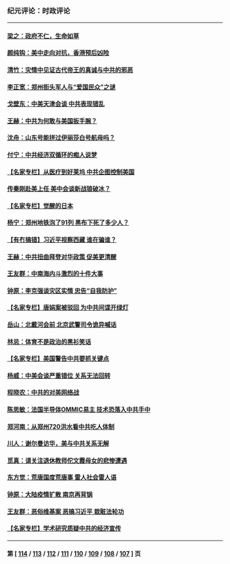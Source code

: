 ### 纪元评论：时政评论
---
#### [梁之：政府不仁，生命如草](../../pages/nsc1025/n13121384.md) 
#### [颜纯钩：美中走向对抗，香港预后凶险](../../pages/nsc1025/n13121137.md) 
#### [清竹：灾情中见证古代帝王的真诚与中共的邪恶](../../pages/nsc1025/n13121031.md) 
#### [李正宽：郑州街头军人与“爱国民众”之谜](../../pages/nsc1025/n13120951.md) 
#### [戈壁东：中美天津会谈 中共表现错乱](../../pages/nsc1025/n13120630.md) 
#### [王赫：中共为何敢与美国扳手腕？](../../pages/nsc1025/n13119877.md) 
#### [沈舟：山东号能拼过伊丽莎白号航母吗？](../../pages/nsc1025/n13120238.md) 
#### [付宁：中共经济双循环的痴人说梦](../../pages/nsc1025/n13119973.md) 
#### [【名家专栏】从医疗到好莱坞 中共企图控制美国](../../pages/nsc1025/n13118965.md) 
#### [传秦刚赴美上任 美中会谈新战狼破冰？](../../pages/nsc1025/n13119799.md) 
#### [【名家专栏】觉醒的日本](../../pages/nsc1025/n13118995.md) 
#### [杨宁：郑州地铁泡了91列 黑布下死了多少人？](../../pages/nsc1025/n13117226.md) 
#### [【有冇搞错】习近平视察西藏 谁在骗谁？](../../pages/nsc1025/n13117035.md) 
#### [王赫：中共扭曲拜登对华政策 促美更清醒](../../pages/nsc1025/n13117331.md) 
#### [王友群：中南海内斗激烈的十件大事](../../pages/nsc1025/n13117328.md) 
#### [钟原：李克强谈灾区实情 忠告“自我防护”](../../pages/nsc1025/n13117455.md) 
#### [【名家专栏】唐娟案被驳回 为中共间谍开绿灯](../../pages/nsc1025/n13116304.md) 
#### [岳山：北戴河会前 北京武警司令诡异喊话](../../pages/nsc1025/n13117210.md) 
#### [林忌：体育不是政治的黑衫笑话](../../pages/nsc1025/n13116753.md) 
#### [【名家专栏】美国警告中共要抓关键点](../../pages/nsc1025/n13116376.md) 
#### [杨威：中美会谈严重错位  关系无法回转](../../pages/nsc1025/n13117107.md) 
#### [程晓农：中共的对美网络战](../../pages/nsc1025/n13116477.md) 
#### [陈思敏：法国半导体OMMIC易主 技术恐落入中共手中](../../pages/nsc1025/n13115934.md) 
#### [郑河南：从郑州720洪水看中共吃人体制](../../pages/nsc1025/n13115417.md) 
#### [川人：谢尔曼访华，美与中共关系无解](../../pages/nsc1025/n13115273.md) 
#### [觅真：请关注退休教师佗文霞母女的悲惨遭遇](../../pages/nsc1025/n13115212.md) 
#### [东方觉：荒唐国度荒唐事 雷人社会雷人语](../../pages/nsc1025/n13114781.md) 
#### [钟原：大陆疫情扩散 南京再背锅](../../pages/nsc1025/n13114813.md) 
#### [王友群：恶俗维基案 恶搞习近平 栽赃法轮功](../../pages/nsc1025/n13114834.md) 
#### [【名家专栏】学术研究质疑中共的经济宣传](../../pages/nsc1025/n13113721.md) 

---
#### 第 [ [114](./114.md) / [113](./113.md) / [112](./112.md) / [111](./111.md) / [110](./110.md) / [109](./109.md) / [108](./108.md) / [107](./107.md) ] 页
